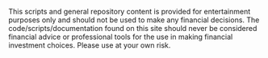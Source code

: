 This scripts and general repository content is provided for entertainment purposes only and should not be used to make any financial decisions. The code/scripts/documentation found on this site should never be considered financial advice or professional tools for the use in making financial investment choices. Please use at your own risk.